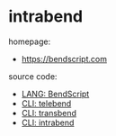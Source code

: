 intrabend
========

homepage:
- https://bendscript.com

source code:
- [LANG: BendScript](https://github.com/subvind/BendScript)
- [CLI: telebend](https://github.com/subvind/bendscript-cli)
- [CLI: transbend](https://github.com/subvind/bendscript-watch)
- [CLI: intrabend](https://github.com/subvind/bendscript-ai)
